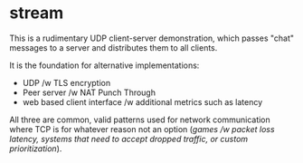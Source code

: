 
# stream

This is a rudimentary UDP client-server demonstration, which passes "chat" messages to a server and distributes them to all clients.

It is the foundation for alternative implementations:

- UDP /w TLS encryption
- Peer server /w NAT Punch Through
- web based client interface /w additional metrics such as latency

All three are common, valid patterns used for network communication where TCP is for whatever reason not an option (_games /w packet loss latency, systems that need to accept dropped traffic, or custom prioritization_).

